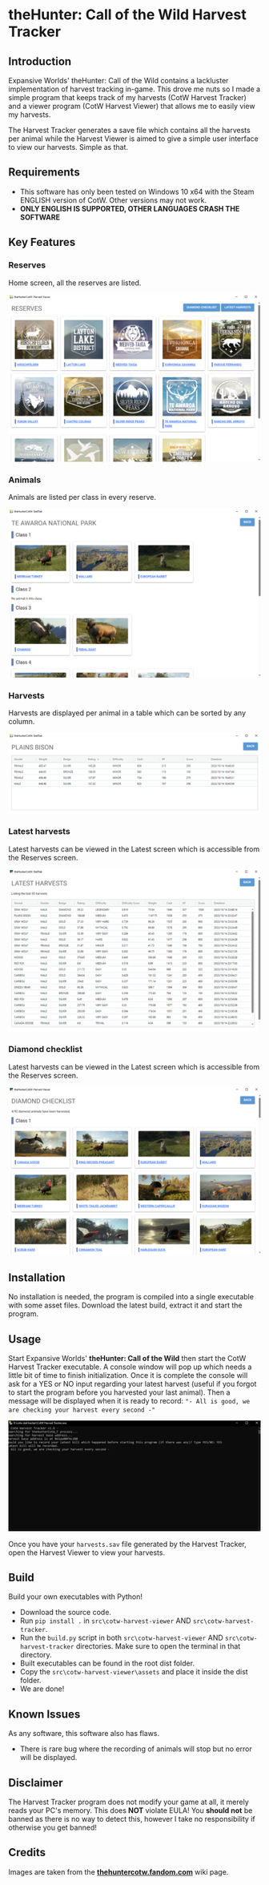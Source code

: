 # theHunter: Call of the Wild Harvest Tracker
## Introduction
Expansive Worlds' theHunter: Call of the Wild contains a lackluster implementation of harvest tracking in-game. This drove me nuts so I made a simple program that keeps track of my harvests (CotW Harvest Tracker) and a viewer program (CotW Harvest Viewer) that allows me to easily view my harvests.

The Harvest Tracker generates a save file which contains all the harvests per animal while the Harvest Viewer is aimed to give a simple user interface to view our harvests. Simple as that.

## Requirements
- This software has only been tested on Windows 10 x64 with the Steam ENGLISH version of CotW. Other versions may not work.
- **ONLY ENGLISH IS SUPPORTED, OTHER LANGUAGES CRASH THE SOFTWARE**

## Key Features

### Reserves
Home screen, all the reserves are listed.

![Reserves](/images/reserves.PNG)

### Animals
Animals are listed per class in every reserve.

![Animals](/images/animals.PNG)

### Harvests
Harvests are displayed per animal in a table which can be sorted by any column.

![Harvests](/images/harvests.PNG)

### Latest harvests
Latest harvests can be viewed in the Latest screen which is accessible from the Reserves screen.

![Latest harvests](/images/latest.PNG)

### Diamond checklist
Latest harvests can be viewed in the Latest screen which is accessible from the Reserves screen.

![Diamond checklist](/images/diamond-checklist.PNG)

## Installation
No installation is needed, the program is compiled into a single executable with some asset files. Download the latest build, extract it and start the program.

## Usage
Start Expansive Worlds' **theHunter: Call of the Wild** then start the CotW Harvest Tracker executable. A console window will pop up which needs a little bit of time to finish initialization. Once it is complete the console will ask for a YES or NO input regarding your latest harvest (useful if you forgot to start the program before you harvested your last animal). Then a message will be displayed when it is ready to record: `"- All is good, we are checking your harvest every second -"`

![Console](/images/console.PNG)

Once you have your `harvests.sav` file generated by the Harvest Tracker, open the Harvest Viewer to view your harvests.

## Build
Build your own executables with Python!
- Download the source code.
- Run `pip install .` in `src\cotw-harvest-viewer` AND `src\cotw-harvest-tracker`.
- Run the `build.py` script in both `src\cotw-harvest-viewer` AND `src\cotw-harvest-tracker` directories. Make sure to open the terminal in that directory.
- Built executables can be found in the root dist folder.
- Copy the `src\cotw-harvest-viewer\assets` and place it inside the dist folder.
- We are done!

## Known Issues
As any software, this software also has flaws.
- There is rare bug where the recording of animals will stop but no error will be displayed.

## Disclaimer
The Harvest Tracker program does not modify your game at all, it merely reads your PC's memory. This does **NOT** violate EULA! You **should not** be banned as there is no way to detect this, however I take no responsibility if otherwise you get banned!

## Credits
Images are taken from the <b>[thehuntercotw.fandom.com](https://thehuntercotw.fandom.com)</b> wiki page.
